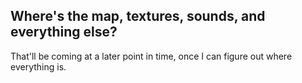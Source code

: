 ## Where's the map, textures, sounds, and everything else?
That'll be coming at a later point in time, once I can figure out where everything is.